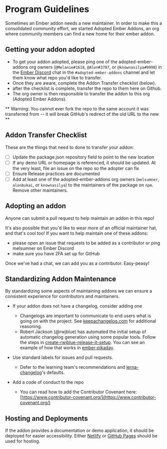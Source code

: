 # Program Guidelines
Sometimes an Ember addon needs a new maintainer. In order to make this a consolidated community effort, we started Adopted Ember Addons, an org where community members can find a new home for their ember addon.

## Getting your addon adopted
- To get your addon adopted, please ping one of the adopted-ember-addons org owners (`@Melanie#1618`, `@Alon#3707`, or `@knownasilya#9990`) in the [Ember Discord](https://discord.gg/emberjs) chat in the `#adopted-ember-addons` channel and let them know what repo you'd like to transfer.
- Once they are aware, complete the Addon Transfer checklist (below).
- after the checklist is complete, transfer the repo to them here on Github.
- The org owner is then responsible to transfer the addon to this org (Adopted Ember Addons).

** Warning: You cannot ever fork the repo to the same account it was transferred from -- it will break GitHub's redirect of the old URL to the new **

## Addon Transfer Checklist
These are the things that need to done to transfer your addon:
- [ ] Update the package.json repository field to point to the new location
- [ ] If any demo URL or homepage is referenced, it should be updated. At the very least, file an issue on the repo so the adopter can fix
- [ ] Ensure Release practices are documented
- [ ] Add at least one of the adopted-ember-addons org owners (`melsumner`, `alonbukai`, or `knownasilya`) to the maintainers of the package on `npm`. Remove other maintainers.

## Adopting an addon
Anyone can submit a pull request to help maintain an addon in this repo!

It's also possible that you'd like to wear more of an official maintainer hat, and that's cool too! If you want to help maintain one of these addons:
- please open an issue that requests to be added as a contributor or ping melsumner on Ember Discord
- make sure you have 2FA set up for GitHub

Once we've had a chat, we can add you as a contributor. Easy-peasy!

## Standardizing Addon Maintenance

By standardizing some aspects of maintaining addons we can ensure a consistent experience for contributors and maintainers.

* If your addon does not have a changelog, consider adding one
	- Changelogs are important to communicate to end users what is going on with the project. See [keepachangelog.com](https://keepachangelog.com/en/1.0.0/) for additional reasoning.
	- Robert Jackson (@rwjblue) has automated the initial setup of automatic changelog generation using some popular tools. Follow the steps in [create-rwjblue-release-it-setup](https://github.com/rwjblue/create-rwjblue-release-it-setup). You can see an example of how that works in [ember-pikaday](https://github.com/adopted-ember-addons/ember-pikaday).

* Use standard labels for issues and pull requests.
	* Defer to the learning team's recommendations and [lerna-changelog](https://github.com/lerna/lerna-changelog)'s defaults.

* Add a code of conduct to the repo
	- You can read how to add the Contributor Covenant here: [https://www.contributor-covenant.org/](https://www.contributor-covenant.org/)
	
## Hosting and Deployments

If the addon provides a documentation or demo application, it should be deployed for easier accessibility. Either <a href="https://www.netlify.com">Netlify</a> or <a href="https://pages.github.com/">GitHub Pages</a> should be used for hosting.
